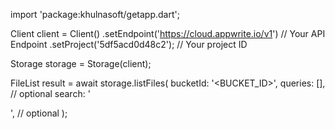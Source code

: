 import 'package:khulnasoft/getapp.dart';

Client client = Client()
    .setEndpoint('https://cloud.appwrite.io/v1') // Your API Endpoint
    .setProject('5df5acd0d48c2'); // Your project ID

Storage storage = Storage(client);

FileList result = await storage.listFiles(
    bucketId: '<BUCKET_ID>',
    queries: [], // optional
    search: '<SEARCH>', // optional
);
